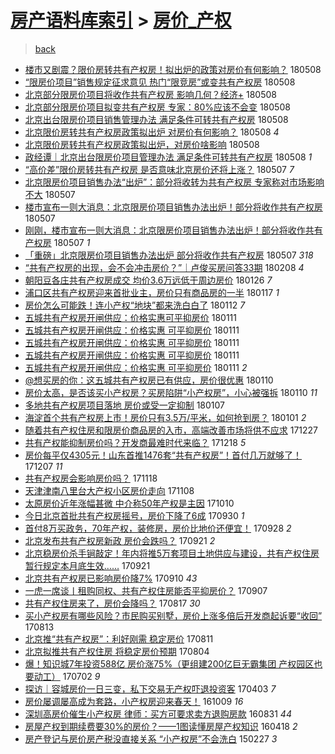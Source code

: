 [房产语料库索引](../../README.md)  > [房价_产权](房价_产权.md)
====
> [back](../README.md)

- [楼市又剧震？限价房转共有产权房！拟出炉的政策对房价有何影响？](http://jkwz.applinzi.com/ittc/7100679143513654289.html#%E6%A5%BC%E5%B8%82%E5%8F%88%E5%89%A7%E9%9C%87%EF%BC%9F%E9%99%90%E4%BB%B7%E6%88%BF%E8%BD%AC%E5%85%B1%E6%9C%89%E4%BA%A7%E6%9D%83%E6%88%BF%EF%BC%81%E6%8B%9F%E5%87%BA%E7%82%89%E7%9A%84%E6%94%BF%E7%AD%96%E5%AF%B9%E6%88%BF%E4%BB%B7%E6%9C%89%E4%BD%95%E5%BD%B1%E5%93%8D%EF%BC%9F) 180508  
- [“限房价项目”销售规定征求意见 热门“限竞房”或变共有产权房](http://jkwz.applinzi.com/ittc/7100678209224049670.html#%E2%80%9C%E9%99%90%E6%88%BF%E4%BB%B7%E9%A1%B9%E7%9B%AE%E2%80%9D%E9%94%80%E5%94%AE%E8%A7%84%E5%AE%9A%E5%BE%81%E6%B1%82%E6%84%8F%E8%A7%81+%E7%83%AD%E9%97%A8%E2%80%9C%E9%99%90%E7%AB%9E%E6%88%BF%E2%80%9D%E6%88%96%E5%8F%98%E5%85%B1%E6%9C%89%E4%BA%A7%E6%9D%83%E6%88%BF) 180508  
- [北京部分限房价项目将收作共有产权房 影响几何？经济+](http://jkwz.applinzi.com/ittc/7100674362632045585.html#%E5%8C%97%E4%BA%AC%E9%83%A8%E5%88%86%E9%99%90%E6%88%BF%E4%BB%B7%E9%A1%B9%E7%9B%AE%E5%B0%86%E6%94%B6%E4%BD%9C%E5%85%B1%E6%9C%89%E4%BA%A7%E6%9D%83%E6%88%BF+%E5%BD%B1%E5%93%8D%E5%87%A0%E4%BD%95%EF%BC%9F%E7%BB%8F%E6%B5%8E%2B) 180508  
- [北京部分限房价项目拟变共有产权房 专家：80%应该不会变](http://jkwz.applinzi.com/ittc/7100659379173065734.html#%E5%8C%97%E4%BA%AC%E9%83%A8%E5%88%86%E9%99%90%E6%88%BF%E4%BB%B7%E9%A1%B9%E7%9B%AE%E6%8B%9F%E5%8F%98%E5%85%B1%E6%9C%89%E4%BA%A7%E6%9D%83%E6%88%BF+%E4%B8%93%E5%AE%B6%EF%BC%9A80%25%E5%BA%94%E8%AF%A5%E4%B8%8D%E4%BC%9A%E5%8F%98) 180508  
- [北京出台限房价项目销售管理办法 满足条件可转共有产权房](http://jkwz.applinzi.com/ittc/7100656869981029383.html#%E5%8C%97%E4%BA%AC%E5%87%BA%E5%8F%B0%E9%99%90%E6%88%BF%E4%BB%B7%E9%A1%B9%E7%9B%AE%E9%94%80%E5%94%AE%E7%AE%A1%E7%90%86%E5%8A%9E%E6%B3%95+%E6%BB%A1%E8%B6%B3%E6%9D%A1%E4%BB%B6%E5%8F%AF%E8%BD%AC%E5%85%B1%E6%9C%89%E4%BA%A7%E6%9D%83%E6%88%BF) 180508  
- [北京限价房转共有产权房政策拟出炉 对房价有何影响？](http://jkwz.applinzi.com/ittc/7100632804754981905.html#%E5%8C%97%E4%BA%AC%E9%99%90%E4%BB%B7%E6%88%BF%E8%BD%AC%E5%85%B1%E6%9C%89%E4%BA%A7%E6%9D%83%E6%88%BF%E6%94%BF%E7%AD%96%E6%8B%9F%E5%87%BA%E7%82%89+%E5%AF%B9%E6%88%BF%E4%BB%B7%E6%9C%89%E4%BD%95%E5%BD%B1%E5%93%8D%EF%BC%9F) 180508 *4* 
- [北京限价房转共有产权房政策拟出炉，对房价啥影响](http://jkwz.applinzi.com/ittc/7100631226866205712.html#%E5%8C%97%E4%BA%AC%E9%99%90%E4%BB%B7%E6%88%BF%E8%BD%AC%E5%85%B1%E6%9C%89%E4%BA%A7%E6%9D%83%E6%88%BF%E6%94%BF%E7%AD%96%E6%8B%9F%E5%87%BA%E7%82%89%EF%BC%8C%E5%AF%B9%E6%88%BF%E4%BB%B7%E5%95%A5%E5%BD%B1%E5%93%8D) 180508  
- [政经谭｜北京出台限房价项目管理办法 满足条件可转共有产权房](http://jkwz.applinzi.com/ittc/7100548833811629072.html#%E6%94%BF%E7%BB%8F%E8%B0%AD%EF%BD%9C%E5%8C%97%E4%BA%AC%E5%87%BA%E5%8F%B0%E9%99%90%E6%88%BF%E4%BB%B7%E9%A1%B9%E7%9B%AE%E7%AE%A1%E7%90%86%E5%8A%9E%E6%B3%95+%E6%BB%A1%E8%B6%B3%E6%9D%A1%E4%BB%B6%E5%8F%AF%E8%BD%AC%E5%85%B1%E6%9C%89%E4%BA%A7%E6%9D%83%E6%88%BF) 180508 *1* 
- [“高价差”限价房转共有产权房 是否意味北京房价还将上涨？](http://jkwz.applinzi.com/ittc/7100499323441906695.html#%E2%80%9C%E9%AB%98%E4%BB%B7%E5%B7%AE%E2%80%9D%E9%99%90%E4%BB%B7%E6%88%BF%E8%BD%AC%E5%85%B1%E6%9C%89%E4%BA%A7%E6%9D%83%E6%88%BF+%E6%98%AF%E5%90%A6%E6%84%8F%E5%91%B3%E5%8C%97%E4%BA%AC%E6%88%BF%E4%BB%B7%E8%BF%98%E5%B0%86%E4%B8%8A%E6%B6%A8%EF%BC%9F) 180507 *7* 
- [北京限房价项目销售办法“出炉”：部分将收转为共有产权房 专家称对市场影响不大](http://jkwz.applinzi.com/ittc/7100483406427325450.html#%E5%8C%97%E4%BA%AC%E9%99%90%E6%88%BF%E4%BB%B7%E9%A1%B9%E7%9B%AE%E9%94%80%E5%94%AE%E5%8A%9E%E6%B3%95%E2%80%9C%E5%87%BA%E7%82%89%E2%80%9D%EF%BC%9A%E9%83%A8%E5%88%86%E5%B0%86%E6%94%B6%E8%BD%AC%E4%B8%BA%E5%85%B1%E6%9C%89%E4%BA%A7%E6%9D%83%E6%88%BF+%E4%B8%93%E5%AE%B6%E7%A7%B0%E5%AF%B9%E5%B8%82%E5%9C%BA%E5%BD%B1%E5%93%8D%E4%B8%8D%E5%A4%A7) 180507  
- [楼市宣布一则大消息：北京限房价项目销售办法出炉！部分将收作共有产权房](http://jkwz.applinzi.com/ittc/7100460852354483210.html#%E6%A5%BC%E5%B8%82%E5%AE%A3%E5%B8%83%E4%B8%80%E5%88%99%E5%A4%A7%E6%B6%88%E6%81%AF%EF%BC%9A%E5%8C%97%E4%BA%AC%E9%99%90%E6%88%BF%E4%BB%B7%E9%A1%B9%E7%9B%AE%E9%94%80%E5%94%AE%E5%8A%9E%E6%B3%95%E5%87%BA%E7%82%89%EF%BC%81%E9%83%A8%E5%88%86%E5%B0%86%E6%94%B6%E4%BD%9C%E5%85%B1%E6%9C%89%E4%BA%A7%E6%9D%83%E6%88%BF) 180507  
- [刚刚，楼市宣布一则大消息：北京限房价项目销售办法出炉！部分将收作共有产权房](http://jkwz.applinzi.com/ittc/7100460215411672081.html#%E5%88%9A%E5%88%9A%EF%BC%8C%E6%A5%BC%E5%B8%82%E5%AE%A3%E5%B8%83%E4%B8%80%E5%88%99%E5%A4%A7%E6%B6%88%E6%81%AF%EF%BC%9A%E5%8C%97%E4%BA%AC%E9%99%90%E6%88%BF%E4%BB%B7%E9%A1%B9%E7%9B%AE%E9%94%80%E5%94%AE%E5%8A%9E%E6%B3%95%E5%87%BA%E7%82%89%EF%BC%81%E9%83%A8%E5%88%86%E5%B0%86%E6%94%B6%E4%BD%9C%E5%85%B1%E6%9C%89%E4%BA%A7%E6%9D%83%E6%88%BF) 180507 *1* 
- [「重磅」北京限房价项目销售办法出炉 部分将收作共有产权房](http://jkwz.applinzi.com/ittc/7100277413017814027.html#%E3%80%8C%E9%87%8D%E7%A3%85%E3%80%8D%E5%8C%97%E4%BA%AC%E9%99%90%E6%88%BF%E4%BB%B7%E9%A1%B9%E7%9B%AE%E9%94%80%E5%94%AE%E5%8A%9E%E6%B3%95%E5%87%BA%E7%82%89+%E9%83%A8%E5%88%86%E5%B0%86%E6%94%B6%E4%BD%9C%E5%85%B1%E6%9C%89%E4%BA%A7%E6%9D%83%E6%88%BF) 180507 *318* 
- [“共有产权房的出现，会不会冲击房价？”｜卢俊买房问答33期](http://jkwz.applinzi.com/ittc/7067665054986404871.html#%E2%80%9C%E5%85%B1%E6%9C%89%E4%BA%A7%E6%9D%83%E6%88%BF%E7%9A%84%E5%87%BA%E7%8E%B0%EF%BC%8C%E4%BC%9A%E4%B8%8D%E4%BC%9A%E5%86%B2%E5%87%BB%E6%88%BF%E4%BB%B7%EF%BC%9F%E2%80%9D%EF%BD%9C%E5%8D%A2%E4%BF%8A%E4%B9%B0%E6%88%BF%E9%97%AE%E7%AD%9433%E6%9C%9F) 180208 *4* 
- [朝阳豆各庄共有产权房成交 均价3.6万远低于周边房价](http://jkwz.applinzi.com/ittc/7062826418608538630.html#%E6%9C%9D%E9%98%B3%E8%B1%86%E5%90%84%E5%BA%84%E5%85%B1%E6%9C%89%E4%BA%A7%E6%9D%83%E6%88%BF%E6%88%90%E4%BA%A4+%E5%9D%87%E4%BB%B73.6%E4%B8%87%E8%BF%9C%E4%BD%8E%E4%BA%8E%E5%91%A8%E8%BE%B9%E6%88%BF%E4%BB%B7) 180126 *7* 
- [浦口区共有产权房迎来首批业主，房价只有商品房的一半](http://jkwz.applinzi.com/ittc/7059484899969336336.html#%E6%B5%A6%E5%8F%A3%E5%8C%BA%E5%85%B1%E6%9C%89%E4%BA%A7%E6%9D%83%E6%88%BF%E8%BF%8E%E6%9D%A5%E9%A6%96%E6%89%B9%E4%B8%9A%E4%B8%BB%EF%BC%8C%E6%88%BF%E4%BB%B7%E5%8F%AA%E6%9C%89%E5%95%86%E5%93%81%E6%88%BF%E7%9A%84%E4%B8%80%E5%8D%8A) 180117 *1* 
- [房价怎么可能跌！连小产权“地块”都来洗白白了](http://jkwz.applinzi.com/ittc/7057751772792095750.html#%E6%88%BF%E4%BB%B7%E6%80%8E%E4%B9%88%E5%8F%AF%E8%83%BD%E8%B7%8C%EF%BC%81%E8%BF%9E%E5%B0%8F%E4%BA%A7%E6%9D%83%E2%80%9C%E5%9C%B0%E5%9D%97%E2%80%9D%E9%83%BD%E6%9D%A5%E6%B4%97%E7%99%BD%E7%99%BD%E4%BA%86) 180112 *7* 
- [五城共有产权房开闸供应：价格实惠可平抑房价](http://jkwz.applinzi.com/ittc/7057359302216385542.html#%E4%BA%94%E5%9F%8E%E5%85%B1%E6%9C%89%E4%BA%A7%E6%9D%83%E6%88%BF%E5%BC%80%E9%97%B8%E4%BE%9B%E5%BA%94%EF%BC%9A%E4%BB%B7%E6%A0%BC%E5%AE%9E%E6%83%A0%E5%8F%AF%E5%B9%B3%E6%8A%91%E6%88%BF%E4%BB%B7) 180111  
- [五城共有产权房开闸供应：价格实惠 可平抑房价](http://jkwz.applinzi.com/ittc/7057325047398532103.html#%E4%BA%94%E5%9F%8E%E5%85%B1%E6%9C%89%E4%BA%A7%E6%9D%83%E6%88%BF%E5%BC%80%E9%97%B8%E4%BE%9B%E5%BA%94%EF%BC%9A%E4%BB%B7%E6%A0%BC%E5%AE%9E%E6%83%A0+%E5%8F%AF%E5%B9%B3%E6%8A%91%E6%88%BF%E4%BB%B7) 180111  
- [五城共有产权房开闸供应：价格实惠 可平抑房价](http://jkwz.applinzi.com/ittc/7057210034595824650.html#%E4%BA%94%E5%9F%8E%E5%85%B1%E6%9C%89%E4%BA%A7%E6%9D%83%E6%88%BF%E5%BC%80%E9%97%B8%E4%BE%9B%E5%BA%94%EF%BC%9A%E4%BB%B7%E6%A0%BC%E5%AE%9E%E6%83%A0+%E5%8F%AF%E5%B9%B3%E6%8A%91%E6%88%BF%E4%BB%B7) 180111  
- [五城共有产权房开闸供应：价格实惠 可平抑房价](http://jkwz.applinzi.com/ittc/7057209622278964231.html#%E4%BA%94%E5%9F%8E%E5%85%B1%E6%9C%89%E4%BA%A7%E6%9D%83%E6%88%BF%E5%BC%80%E9%97%B8%E4%BE%9B%E5%BA%94%EF%BC%9A%E4%BB%B7%E6%A0%BC%E5%AE%9E%E6%83%A0+%E5%8F%AF%E5%B9%B3%E6%8A%91%E6%88%BF%E4%BB%B7) 180111  
- [五城共有产权房开闸供应：价格实惠 可平抑房价](http://jkwz.applinzi.com/ittc/7057109025613677584.html#%E4%BA%94%E5%9F%8E%E5%85%B1%E6%9C%89%E4%BA%A7%E6%9D%83%E6%88%BF%E5%BC%80%E9%97%B8%E4%BE%9B%E5%BA%94%EF%BC%9A%E4%BB%B7%E6%A0%BC%E5%AE%9E%E6%83%A0+%E5%8F%AF%E5%B9%B3%E6%8A%91%E6%88%BF%E4%BB%B7) 180111 *2* 
- [@想买房的你：这五城共有产权房已有供应，房价很优惠](http://jkwz.applinzi.com/ittc/7056970768708011018.html#%40%E6%83%B3%E4%B9%B0%E6%88%BF%E7%9A%84%E4%BD%A0%EF%BC%9A%E8%BF%99%E4%BA%94%E5%9F%8E%E5%85%B1%E6%9C%89%E4%BA%A7%E6%9D%83%E6%88%BF%E5%B7%B2%E6%9C%89%E4%BE%9B%E5%BA%94%EF%BC%8C%E6%88%BF%E4%BB%B7%E5%BE%88%E4%BC%98%E6%83%A0) 180110  
- [房价太高，是否该买小产权房？买房陷阱“小产权房”，小心被强拆](http://jkwz.applinzi.com/ittc/7056929244427322379.html#%E6%88%BF%E4%BB%B7%E5%A4%AA%E9%AB%98%EF%BC%8C%E6%98%AF%E5%90%A6%E8%AF%A5%E4%B9%B0%E5%B0%8F%E4%BA%A7%E6%9D%83%E6%88%BF%EF%BC%9F%E4%B9%B0%E6%88%BF%E9%99%B7%E9%98%B1%E2%80%9C%E5%B0%8F%E4%BA%A7%E6%9D%83%E6%88%BF%E2%80%9D%EF%BC%8C%E5%B0%8F%E5%BF%83%E8%A2%AB%E5%BC%BA%E6%8B%86) 180110 *11* 
- [多地共有产权房项目落地 房价或受一定抑制](http://jkwz.applinzi.com/ittc/7055868623170569222.html#%E5%A4%9A%E5%9C%B0%E5%85%B1%E6%9C%89%E4%BA%A7%E6%9D%83%E6%88%BF%E9%A1%B9%E7%9B%AE%E8%90%BD%E5%9C%B0+%E6%88%BF%E4%BB%B7%E6%88%96%E5%8F%97%E4%B8%80%E5%AE%9A%E6%8A%91%E5%88%B6) 180107  
- [海淀首个共有产权房上市！房价只有3.5万/平米，如何抢到房？](http://jkwz.applinzi.com/ittc/7053717432265344017.html#%E6%B5%B7%E6%B7%80%E9%A6%96%E4%B8%AA%E5%85%B1%E6%9C%89%E4%BA%A7%E6%9D%83%E6%88%BF%E4%B8%8A%E5%B8%82%EF%BC%81%E6%88%BF%E4%BB%B7%E5%8F%AA%E6%9C%893.5%E4%B8%87%2F%E5%B9%B3%E7%B1%B3%EF%BC%8C%E5%A6%82%E4%BD%95%E6%8A%A2%E5%88%B0%E6%88%BF%EF%BC%9F) 180101 *2* 
- [随着共有产权住房和限房价商品房的入市，高端改善市场将供不应求](http://jkwz.applinzi.com/ittc/7051782159147205648.html#%E9%9A%8F%E7%9D%80%E5%85%B1%E6%9C%89%E4%BA%A7%E6%9D%83%E4%BD%8F%E6%88%BF%E5%92%8C%E9%99%90%E6%88%BF%E4%BB%B7%E5%95%86%E5%93%81%E6%88%BF%E7%9A%84%E5%85%A5%E5%B8%82%EF%BC%8C%E9%AB%98%E7%AB%AF%E6%94%B9%E5%96%84%E5%B8%82%E5%9C%BA%E5%B0%86%E4%BE%9B%E4%B8%8D%E5%BA%94%E6%B1%82) 171227  
- [共有产权能抑制房价吗？开发商最难时代来临？](http://jkwz.applinzi.com/ittc/7048347730122900497.html#%E5%85%B1%E6%9C%89%E4%BA%A7%E6%9D%83%E8%83%BD%E6%8A%91%E5%88%B6%E6%88%BF%E4%BB%B7%E5%90%97%EF%BC%9F%E5%BC%80%E5%8F%91%E5%95%86%E6%9C%80%E9%9A%BE%E6%97%B6%E4%BB%A3%E6%9D%A5%E4%B8%B4%EF%BC%9F) 171218 *5* 
- [房价每平仅4305元！山东首推1476套“共有产权房”！首付几万就够了！](http://jkwz.applinzi.com/ittc/7044281067366777873.html#%E6%88%BF%E4%BB%B7%E6%AF%8F%E5%B9%B3%E4%BB%854305%E5%85%83%EF%BC%81%E5%B1%B1%E4%B8%9C%E9%A6%96%E6%8E%A81476%E5%A5%97%E2%80%9C%E5%85%B1%E6%9C%89%E4%BA%A7%E6%9D%83%E6%88%BF%E2%80%9D%EF%BC%81%E9%A6%96%E4%BB%98%E5%87%A0%E4%B8%87%E5%B0%B1%E5%A4%9F%E4%BA%86%EF%BC%81) 171207 *11* 
- [共有产权房会影响房价吗？](http://jkwz.applinzi.com/ittc/7037205217379091473.html#%E5%85%B1%E6%9C%89%E4%BA%A7%E6%9D%83%E6%88%BF%E4%BC%9A%E5%BD%B1%E5%93%8D%E6%88%BF%E4%BB%B7%E5%90%97%EF%BC%9F) 171118  
- [天津津南八里台大产权小区房价走向](http://jkwz.applinzi.com/ittc/7033569946339116049.html#%E5%A4%A9%E6%B4%A5%E6%B4%A5%E5%8D%97%E5%85%AB%E9%87%8C%E5%8F%B0%E5%A4%A7%E4%BA%A7%E6%9D%83%E5%B0%8F%E5%8C%BA%E6%88%BF%E4%BB%B7%E8%B5%B0%E5%90%91) 171108  
- [太原房价近年涨幅甚微 中介称50年产权是主因](http://jkwz.applinzi.com/ittc/7022853456057074704.html#%E5%A4%AA%E5%8E%9F%E6%88%BF%E4%BB%B7%E8%BF%91%E5%B9%B4%E6%B6%A8%E5%B9%85%E7%94%9A%E5%BE%AE+%E4%B8%AD%E4%BB%8B%E7%A7%B050%E5%B9%B4%E4%BA%A7%E6%9D%83%E6%98%AF%E4%B8%BB%E5%9B%A0) 171010  
- [今日北京首批共有产权房摇号，房价下降了6成](http://jkwz.applinzi.com/ittc/7019063152061449232.html#%E4%BB%8A%E6%97%A5%E5%8C%97%E4%BA%AC%E9%A6%96%E6%89%B9%E5%85%B1%E6%9C%89%E4%BA%A7%E6%9D%83%E6%88%BF%E6%91%87%E5%8F%B7%EF%BC%8C%E6%88%BF%E4%BB%B7%E4%B8%8B%E9%99%8D%E4%BA%866%E6%88%90) 170930 *1* 
- [首付8万买政务，70年产权，装修房，房价比地价还便宜！](http://jkwz.applinzi.com/ittc/7018508059012498448.html#%E9%A6%96%E4%BB%988%E4%B8%87%E4%B9%B0%E6%94%BF%E5%8A%A1%EF%BC%8C70%E5%B9%B4%E4%BA%A7%E6%9D%83%EF%BC%8C%E8%A3%85%E4%BF%AE%E6%88%BF%EF%BC%8C%E6%88%BF%E4%BB%B7%E6%AF%94%E5%9C%B0%E4%BB%B7%E8%BF%98%E4%BE%BF%E5%AE%9C%EF%BC%81) 170928 *2* 
- [北京发布共有产权房新政 房价会跌吗？](http://jkwz.applinzi.com/ittc/7015721274075251728.html#%E5%8C%97%E4%BA%AC%E5%8F%91%E5%B8%83%E5%85%B1%E6%9C%89%E4%BA%A7%E6%9D%83%E6%88%BF%E6%96%B0%E6%94%BF+%E6%88%BF%E4%BB%B7%E4%BC%9A%E8%B7%8C%E5%90%97%EF%BC%9F) 170921 *2* 
- [北京稳房价杀手锏敲定！年内将推5万套项目土地供应与建设，共有产权住房暂行规定本月底生效……](http://jkwz.applinzi.com/ittc/7015692478689330192.html#%E5%8C%97%E4%BA%AC%E7%A8%B3%E6%88%BF%E4%BB%B7%E6%9D%80%E6%89%8B%E9%94%8F%E6%95%B2%E5%AE%9A%EF%BC%81%E5%B9%B4%E5%86%85%E5%B0%86%E6%8E%A85%E4%B8%87%E5%A5%97%E9%A1%B9%E7%9B%AE%E5%9C%9F%E5%9C%B0%E4%BE%9B%E5%BA%94%E4%B8%8E%E5%BB%BA%E8%AE%BE%EF%BC%8C%E5%85%B1%E6%9C%89%E4%BA%A7%E6%9D%83%E4%BD%8F%E6%88%BF%E6%9A%82%E8%A1%8C%E8%A7%84%E5%AE%9A%E6%9C%AC%E6%9C%88%E5%BA%95%E7%94%9F%E6%95%88%E2%80%A6%E2%80%A6) 170921  
- [北京共有产权房已影响房价降7%](http://jkwz.applinzi.com/ittc/7011595685995217936.html#%E5%8C%97%E4%BA%AC%E5%85%B1%E6%9C%89%E4%BA%A7%E6%9D%83%E6%88%BF%E5%B7%B2%E5%BD%B1%E5%93%8D%E6%88%BF%E4%BB%B7%E9%99%8D7%25) 170910 *43* 
- [一虎一席谈丨租购同权、共有产权住房能否平抑房价？](http://jkwz.applinzi.com/ittc/7010602852010165008.html#%E4%B8%80%E8%99%8E%E4%B8%80%E5%B8%AD%E8%B0%88%E4%B8%A8%E7%A7%9F%E8%B4%AD%E5%90%8C%E6%9D%83%E3%80%81%E5%85%B1%E6%9C%89%E4%BA%A7%E6%9D%83%E4%BD%8F%E6%88%BF%E8%83%BD%E5%90%A6%E5%B9%B3%E6%8A%91%E6%88%BF%E4%BB%B7%EF%BC%9F) 170907  
- [共有产权住房来了，房价会降吗？](http://jkwz.applinzi.com/ittc/7002808700656682001.html#%E5%85%B1%E6%9C%89%E4%BA%A7%E6%9D%83%E4%BD%8F%E6%88%BF%E6%9D%A5%E4%BA%86%EF%BC%8C%E6%88%BF%E4%BB%B7%E4%BC%9A%E9%99%8D%E5%90%97%EF%BC%9F) 170817 *30* 
- [买小产权房有哪些风险？市民购买别墅，房价上涨多倍后开发商起诉要“收回”](http://jkwz.applinzi.com/ittc/7001187758515946513.html#%E4%B9%B0%E5%B0%8F%E4%BA%A7%E6%9D%83%E6%88%BF%E6%9C%89%E5%93%AA%E4%BA%9B%E9%A3%8E%E9%99%A9%EF%BC%9F%E5%B8%82%E6%B0%91%E8%B4%AD%E4%B9%B0%E5%88%AB%E5%A2%85%EF%BC%8C%E6%88%BF%E4%BB%B7%E4%B8%8A%E6%B6%A8%E5%A4%9A%E5%80%8D%E5%90%8E%E5%BC%80%E5%8F%91%E5%95%86%E8%B5%B7%E8%AF%89%E8%A6%81%E2%80%9C%E6%94%B6%E5%9B%9E%E2%80%9D) 170813  
- [北京推“共有产权房”：利好刚需 稳定房价](http://jkwz.applinzi.com/ittc/7000485277427303440.html#%E5%8C%97%E4%BA%AC%E6%8E%A8%E2%80%9C%E5%85%B1%E6%9C%89%E4%BA%A7%E6%9D%83%E6%88%BF%E2%80%9D%EF%BC%9A%E5%88%A9%E5%A5%BD%E5%88%9A%E9%9C%80+%E7%A8%B3%E5%AE%9A%E6%88%BF%E4%BB%B7) 170811  
- [北京拟推共有产权住房 将稳定房价预期](http://jkwz.applinzi.com/ittc/6997938473573811217.html#%E5%8C%97%E4%BA%AC%E6%8B%9F%E6%8E%A8%E5%85%B1%E6%9C%89%E4%BA%A7%E6%9D%83%E4%BD%8F%E6%88%BF+%E5%B0%86%E7%A8%B3%E5%AE%9A%E6%88%BF%E4%BB%B7%E9%A2%84%E6%9C%9F) 170804  
- [爆！知识城7年投资588亿 房价涨75%（更组建200亿巨无霸集团 产权园区也要动工）](http://jkwz.applinzi.com/ittc/6985796544383943685.html#%E7%88%86%EF%BC%81%E7%9F%A5%E8%AF%86%E5%9F%8E7%E5%B9%B4%E6%8A%95%E8%B5%84588%E4%BA%BF+%E6%88%BF%E4%BB%B7%E6%B6%A875%25%EF%BC%88%E6%9B%B4%E7%BB%84%E5%BB%BA200%E4%BA%BF%E5%B7%A8%E6%97%A0%E9%9C%B8%E9%9B%86%E5%9B%A2+%E4%BA%A7%E6%9D%83%E5%9B%AD%E5%8C%BA%E4%B9%9F%E8%A6%81%E5%8A%A8%E5%B7%A5%EF%BC%89) 170702 *9* 
- [探访｜容城房价一日三变，私下交易无产权吓退投资客](http://jkwz.applinzi.com/ittc/6952357953226146821.html#%E6%8E%A2%E8%AE%BF%EF%BD%9C%E5%AE%B9%E5%9F%8E%E6%88%BF%E4%BB%B7%E4%B8%80%E6%97%A5%E4%B8%89%E5%8F%98%EF%BC%8C%E7%A7%81%E4%B8%8B%E4%BA%A4%E6%98%93%E6%97%A0%E4%BA%A7%E6%9D%83%E5%90%93%E9%80%80%E6%8A%95%E8%B5%84%E5%AE%A2) 170403 *7* 
- [房价屡调屡高成为套路，小产权房迎来春天！](http://jkwz.applinzi.com/ittc/6887027671401235461.html#%E6%88%BF%E4%BB%B7%E5%B1%A1%E8%B0%83%E5%B1%A1%E9%AB%98%E6%88%90%E4%B8%BA%E5%A5%97%E8%B7%AF%EF%BC%8C%E5%B0%8F%E4%BA%A7%E6%9D%83%E6%88%BF%E8%BF%8E%E6%9D%A5%E6%98%A5%E5%A4%A9%EF%BC%81) 161009 *16* 
- [深圳高房价催生小产权房 律师：买方可要求卖方退购房款](http://jkwz.applinzi.com/ittc/6872525573309596677.html#%E6%B7%B1%E5%9C%B3%E9%AB%98%E6%88%BF%E4%BB%B7%E5%82%AC%E7%94%9F%E5%B0%8F%E4%BA%A7%E6%9D%83%E6%88%BF+%E5%BE%8B%E5%B8%88%EF%BC%9A%E4%B9%B0%E6%96%B9%E5%8F%AF%E8%A6%81%E6%B1%82%E5%8D%96%E6%96%B9%E9%80%80%E8%B4%AD%E6%88%BF%E6%AC%BE) 160831 *44* 
- [房屋产权到期续费要30%的房价？——1图读懂房屋产权知识](http://jkwz.applinzi.com/ittc/6822202380804162564.html#%E6%88%BF%E5%B1%8B%E4%BA%A7%E6%9D%83%E5%88%B0%E6%9C%9F%E7%BB%AD%E8%B4%B9%E8%A6%8130%25%E7%9A%84%E6%88%BF%E4%BB%B7%EF%BC%9F%E2%80%94%E2%80%941%E5%9B%BE%E8%AF%BB%E6%87%82%E6%88%BF%E5%B1%8B%E4%BA%A7%E6%9D%83%E7%9F%A5%E8%AF%86) 160418 *2* 
- [房产登记与房价房产税没直接关系 “小产权房”不会洗白](http://jkwz.applinzi.com/ittc/547650611395128665.html#%E6%88%BF%E4%BA%A7%E7%99%BB%E8%AE%B0%E4%B8%8E%E6%88%BF%E4%BB%B7%E6%88%BF%E4%BA%A7%E7%A8%8E%E6%B2%A1%E7%9B%B4%E6%8E%A5%E5%85%B3%E7%B3%BB+%E2%80%9C%E5%B0%8F%E4%BA%A7%E6%9D%83%E6%88%BF%E2%80%9D%E4%B8%8D%E4%BC%9A%E6%B4%97%E7%99%BD) 150227 *3* 
